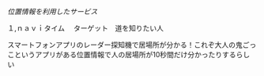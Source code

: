 _位置情報を利用したサービス_


１,ｎａｖｉタイム　
ターゲット　道を知りたい人

スマートフォンアプリのレーダー探知機で居場所が分かる！これぞ大人の鬼ごっこというアプリがある位置情報で人の居場所が10秒間だけ分かったりするらしい
